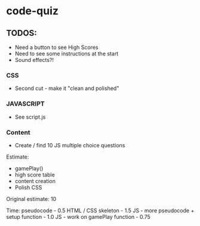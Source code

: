# code-quiz

## TODOS:
- Need a button to see High Scores
- Need to see some instructions at the start
- Sound effects?!

### CSS
- Second cut - make it "clean and polished"

### JAVASCRIPT
- See script.js

### Content
- Create / find 10 JS multiple choice questions

Estimate:
* gamePlay()
* high score table
* content creation
* Polish CSS

Original estimate: 10

Time:
pseudocode - 0.5
HTML / CSS skeleton - 1.5
JS - more pseudocode + setup function - 1.0
JS - work on gamePlay function - 0.75

